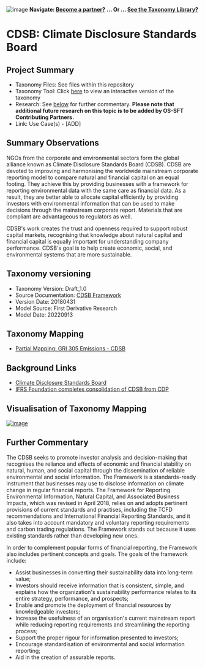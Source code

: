 ![image](https://user-images.githubusercontent.com/112073913/188821900-0c411acf-fbdd-4163-adc9-3ba4e2be78df.png)
**Navigate: [Become a partner?](https://github.com/FD-SustainableFinance/l6l-PARTNERS)**
**... Or ... [See the Taxonomy Library?](https://github.com/orgs/FD-SustainableFinance/projects/2)**

# CDSB: Climate Disclosure Standards Board

## Project Summary
- Taxonomy Files: See files within this repository
- Taxonomy Tool: Click [here](https://partners.solidatus.com/viewer/share/O8vfOLVi12QaE2bdV4y5qftkijNumSGj) to view an interactive version of the taxonomy
- Research: See [below](https://github.com/FD-SustainableFinance/RESEARCH-CDSB#further-commentary) for further commentary. **Please note that additional future research on this topic is to be added by OS-SFT Contributing Partners.**
- Link: Use Case(s) - [ADD]

## Summary Observations
NGOs from the corporate and environmental sectors form the global alliance known as Climate Disclosure Standards Board (CDSB). CDSB are devoted to improving and harmonising the worldwide mainstream corporate reporting model to compare natural and financial capital on an equal footing.
They achieve this by providing businesses with a framework for reporting environmental data with the same care as financial data. As a result, they are better able to allocate capital efficiently by providing investors with environmental information that can be used to make decisions through the mainstream corporate report. Materials that are compliant are advantageous to regulators as well.

CDSB's work creates the trust and openness required to support robust capital markets, recognising that knowledge about natural capital and financial capital is equally important for understanding company performance. CDSB's goal is to help create economic, social, and environmental systems that are more sustainable.


## Taxonomy versioning

- Taxonomy Version: Draft_1.0
- Source Documentation: [CDSB Framework](https://www.cdsb.net/sites/default/files/cdsb_framework_2.1.pdf)
- Version Date: 20180431
- Model Source: First Derivative Research
- Model Date: 20220913

## Taxonomy Mapping 
- [Partial Mapping: GRI 305 Emissions - CDSB](https://github.com/FD-SustainableFinance/RESEARCH---TAXONOMY-MAPPING---GRI---CDSB) 

## Background Links
- [Climate Disclosure Standards Board](https://www.cdsb.net/)
- [IFRS Foundation completes consolidation of CDSB from CDP](https://www.cdp.net/en/articles/governments/ifrs-foundation-completes-consolidation-of-cdsb-from-cdp)

## Visualisation of Taxonomy Mapping
[![image](https://user-images.githubusercontent.com/112077283/191783753-c45d89b2-d2a8-43a2-9cbd-996b1ab93efe.png "Click to open interactive Taxonomy Tool")](https://partners.solidatus.com/viewer/share/O8vfOLVi12QaE2bdV4y5qftkijNumSGj)

## Further Commentary
The CDSB seeks to promote investor analysis and decision-making that recognises the reliance and effects of economic and financial stability on natural, human, and social capital through the dissemination of reliable environmental and social information. The Framework is a standards-ready instrument that businesses may use to disclose information on climate change in regular financial reports. The Framework for Reporting Environmental Information, Natural Capital, and Associated Business Impacts, which was revised in April 2018, relies on and adopts pertinent provisions of current standards and practises, including the TCFD recommendations and International Financial Reporting Standards, and it also takes into account mandatory and voluntary reporting requirements and carbon trading regulations. The Framework stands out because it uses existing standards rather than developing new ones.

In order to complement popular forms of financial reporting, the Framework also includes pertinent concepts and goals.
The goals of the framework include:
* Assist businesses in converting their sustainability data into long-term value;
* Investors should receive information that is consistent, simple, and explains how the organization's sustainability performance relates to its entire strategy, performance, and prospects;
* Enable and promote the deployment of financial resources by knowledgeable investors;
* Increase the usefulness of an organisation's current mainstream report while reducing reporting requirements and streamlining the reporting process;
* Support the proper rigour for information presented to investors; 
* Encourage standardisation of environmental and social information reporting; 
* Aid in the creation of assurable reports.
